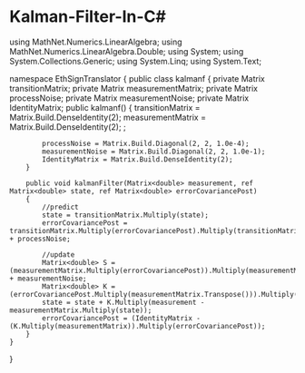 # Kalman-Filter-In-C#

using MathNet.Numerics.LinearAlgebra;
using MathNet.Numerics.LinearAlgebra.Double;
using System;
using System.Collections.Generic;
using System.Linq;
using System.Text;

namespace EthSignTranslator
{
    public class kalmanf
    {
        private Matrix<double> transitionMatrix;
        private Matrix<double> measurementMatrix;
        private Matrix<double> processNoise;
        private Matrix<double> measurementNoise;
        private Matrix<double> IdentityMatrix;
        public kalmanf()
        {
            transitionMatrix = Matrix.Build.DenseIdentity(2);
            measurementMatrix = Matrix.Build.DenseIdentity(2); ;

            processNoise = Matrix.Build.Diagonal(2, 2, 1.0e-4);
            measurementNoise = Matrix.Build.Diagonal(2, 2, 1.0e-1);
            IdentityMatrix = Matrix.Build.DenseIdentity(2);
        }

        public void kalmanFilter(Matrix<double> measurement, ref Matrix<double> state, ref Matrix<double> errorCovariancePost)
        {
            //predict
            state = transitionMatrix.Multiply(state);
            errorCovariancePost = transitionMatrix.Multiply(errorCovariancePost).Multiply(transitionMatrix.Transpose()) + processNoise;

            //update
            Matrix<double> S = (measurementMatrix.Multiply(errorCovariancePost)).Multiply(measurementMatrix.Transpose()) + measurementNoise;
            Matrix<double> K = (errorCovariancePost.Multiply(measurementMatrix.Transpose())).Multiply(S.Inverse());
            state = state + K.Multiply(measurement - measurementMatrix.Multiply(state));
            errorCovariancePost = (IdentityMatrix - (K.Multiply(measurementMatrix)).Multiply(errorCovariancePost));
        }
    }
}


